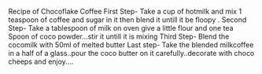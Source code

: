 Recipe of Chocoflake Coffee
First Step-
 Take a cup of hotmilk and mix 1 teaspoon of coffee and sugar in it then blend it untill it be floopy .
 Second Step-
 Take a tablespoon of milk on oven give a little flour and one tea Spoon of coco powder...stir it untill it is mixing
 Third Step-
 Blend the cocomilk with 50ml of melted butter
Last step-
Take the blended milkcoffee in a half of a glass..pour the coco butter on it carefully..decorate with choco cheeps and enjoy....

 